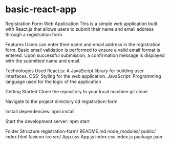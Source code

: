 # basic-react-app
Registration Form Web Application
This is a simple web application built with React.js that allows users to submit their name and email address through a registration form.

Features
Users can enter their name and email address in the registration form.
Basic email validation is performed to ensure a valid email format is entered.
Upon successful submission, a confirmation message is displayed with the submitted name and email.


Technologies Used
React.js: A JavaScript library for building user interfaces.
CSS: Styling for the web application.
JavaScript: Programming language used for the logic of the application

Getting Started
Clone the repository to your local machine
git clone <repository-url>

Navigate to the project directory
cd registration-form

Install dependencies:
npm install

Start the development server:
npm start

Folder Structure
registration-form/
  README.md
  node_modules/
  public/
    index.html
    favicon.ico
  src/
    App.css
    App.js
    index.css
    index.js
  package.json

